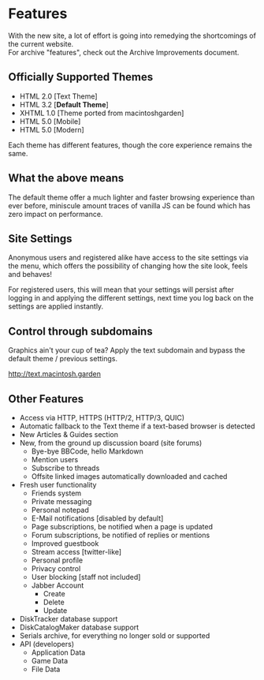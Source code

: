 # Features
With the new site, a lot of effort is going into remedying the shortcomings of the current website.  
For archive "features", check out the Archive Improvements document.

## Officially Supported Themes
* HTML 2.0 [Text Theme]
* HTML 3.2 [**Default Theme**]
* XHTML 1.0 [Theme ported from macintoshgarden]
* HTML 5.0 [Mobile]
* HTML 5.0 [Modern]

Each theme has different features, though the core experience remains the same.

## What the above means
The default theme offer a much lighter and faster browsing experience than ever before, miniscule amount traces of vanilla JS can be found which has zero impact on performance.

## Site Settings
Anonymous users and registered alike have access to the site settings via the menu, which offers the possibility of changing how the site look, feels and behaves!  

For registered users, this will mean that your settings will persist after logging in and applying the different settings, next time you log back on the settings are applied instantly.

## Control through subdomains
Graphics ain't your cup of tea? Apply the text subdomain and bypass the default theme / previous settings.

http://text.macintosh.garden

## Other Features
* Access via HTTP, HTTPS (HTTP/2, HTTP/3, QUIC)
* Automatic fallback to the Text theme if a text-based browser is detected
* New Articles & Guides section
* New, from the ground up discussion board (site forums)
  * Bye-bye BBCode, hello Markdown
  * Mention users
  * Subscribe to threads
  * Offsite linked images automatically downloaded and cached
* Fresh user functionality
  * Friends system
  * Private messaging
  * Personal notepad
  * E-Mail notifications [disabled by default]
  * Page subscriptions, be notified when a page is updated
  * Forum subscriptions, be notified of replies or mentions
  * Improved guestbook
  * Stream access [twitter-like]
  * Personal profile
  * Privacy control
  * User blocking [staff not included]
  * Jabber Account
    * Create
    * Delete
    * Update
* DiskTracker database support
* DiskCatalogMaker database support
* Serials archive, for everything no longer sold or supported
* API (developers)
  * Application Data
  * Game Data
  * File Data
